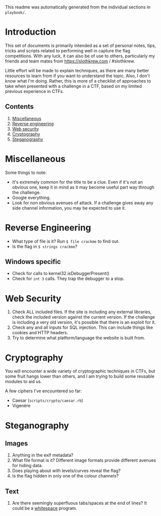 This readme was automatically generated from the individual sections in `playbook/`.

# Introduction

This set of documents is primarily intended as a set of personal notes, tips, tricks and scripts related to performing well in capture the flag competitions. With any luck, it can also be of use to others, particularly my friends and team mates from https://slothkrew.com / #slothkrew.

Little effort will be made to explain techniques, as there are many better resources to learn from if you want to understand the topic. Also, I don't know what I'm doing. Rather, this is more of a checklist of approaches to take when presented with a challenge in a CTF, based on my limited previous experience in CTFs.

## Contents

 1. [Miscellaneous](#miscellaneous)
 1. [Reverse engineering](#reverse-engineering)
 1. [Web security](#web-security)
 1. [Cryptography](#cryptography)
 1. [Steganography](#steganography)

# Miscellaneous

Some things to note:

 * It's extremely common for the title to be a clue. Even if it's not an obvious one, keep it in mind as it may become useful part way through the challenge.
 * Google everything.
 * Look for non obvious avenues of attack. If a challenge gives away any side channel information, you may be expected to use it.

# Reverse Engineering

 * What type of file is it? Run `$ file crackme` to find out.
 * Is the flag in `$ strings crackme`?

## Windows specific

 * Check for calls to kernel32.isDebuggerPresent()
 * Check for `int 3` calls. They trap the debugger to a stop.

# Web Security

 1. Check ALL included files. If the site is including any external libraries, check the included version against the current version. If the challenge is including a very old version, it's possible that there is an exploit for it.
 1. Check any and all inputs for SQL injection. This can include things like cookies and HTTP headers.
 1. Try to determine what platform/language the website is built from.

# Cryptography

You will encounter a wide variety of cryptographic techniques in CTFs, but some fruit hangs lower than others, and I am trying to build some reusable modules to aid us.

A few ciphers I've encountered so far:

 * Caesar (`scripts/crypto/caesar.rb`)
 * Vigenère

# Steganography

## Images

 1. Anything in the exif metadata?
 1. What file format is it? Different image formats provide different avenues for hiding data.
 1. Does playing about with levels/curves reveal the flag?
 1. Is the flag hidden in only one of the colour channels?

## Text

 1. Are there seemingly superfluous tabs/spaces at the end of lines? It could be a [whitespace](http://en.wikipedia.org/wiki/Whitespace_%28programming_language%29) program.

